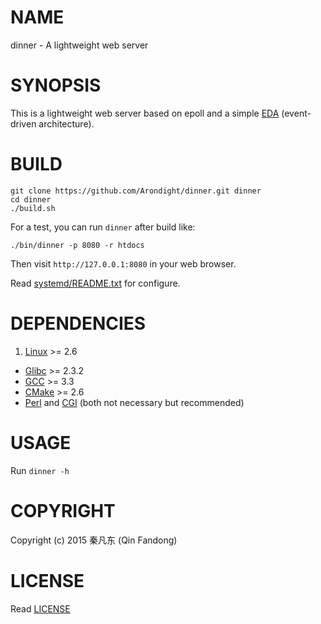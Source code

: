 # NAME

dinner - A lightweight web server

# SYNOPSIS

This is a lightweight web server based on epoll and a simple [EDA][ID_EDA]
(event-driven architecture).

[ID_EDA]: https://en.wikipedia.org/wiki/Event-driven_architecture "Learn more about EDA"

# BUILD

```shell
git clone https://github.com/Arondight/dinner.git dinner
cd dinner
./build.sh
```

For a test, you can run `dinner` after build like:

```shell
./bin/dinner -p 8080 -r htdocs
```

Then visit `http://127.0.0.1:8080` in your web browser.

Read [systemd/README.txt][ID_SYSTEMD_README_TXT] for configure.

[ID_SYSTEMD_README_TXT]: systemd/README.txt "Read systemd/README.txt"

# DEPENDENCIES

1. [Linux](https://www.kernel.org) >= 2.6
+ [Glibc](https://www.gnu.org/software/libc) >= 2.3.2
+ [GCC](https://gcc.gnu.org) >= 3.3
+ [CMake](https://cmake.org) >= 2.6
+ [Perl][ID_Perl] and [CGI][ID_CGI] (both not necessary but recommended)

[ID_Perl]: https://www.perl.org
[ID_CGI]: https://metacpan.org/pod/distribution/CGI/lib/CGI.pod

# USAGE

Run `dinner -h`

# COPYRIGHT

Copyright (c) 2015 秦凡东 (Qin Fandong)

# LICENSE

Read [LICENSE][ID_LICENSE]

[ID_LICENSE]: LICENSE "Read LICENSE"

